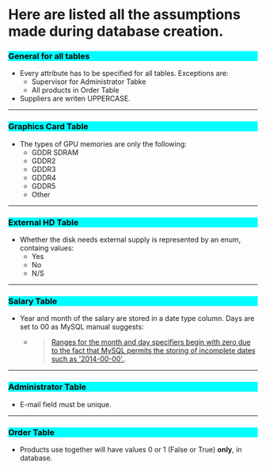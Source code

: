 # Here are listed all the assumptions made during database creation.

### <div style="background-color: Cyan;color:black;"> General for all tables </div>
* Every attribute has to be specified for all tables. Exceptions are:
  * Supervisor for Administrator Tabke
  * All products in Order Table
* Suppliers are writen UPPERCASE.
---
### <div style="background-color: Cyan;color:black;"> Graphics Card Table </div>
* The types of GPU memories are only the following: 
  * GDDR SDRAM
  * GDDR2
  * GDDR3
  * GDDR4
  * GDDR5
  * Other
---
### <div style="background-color: Cyan;color:black;"> External HD Table </div>
* Whether the disk needs external supply is represented by an enum, containg values:
  * Yes
  * No
  * N/S
---
### <div style="background-color: Cyan;color:black;"> Salary Table </div>
* Year and month of the salary are stored in a date type column. Days are set to 00 as MySQL manual suggests:
  * >[Ranges for the month and day specifiers begin with zero due to the fact that MySQL permits the storing of incomplete dates such as '2014-00-00'.](https://dev.mysql.com/doc/refman/8.0/en/date-and-time-functions.html#function_date-format).
---
### <div style="background-color: Cyan;color:black;"> Administrator Table </div>
* E-mail field must be unique. 
---
### <div style="background-color: Cyan;color:black;"> Order Table </div>
* Products use together will have values 0 or 1 (False or True) __only__, in database. 

